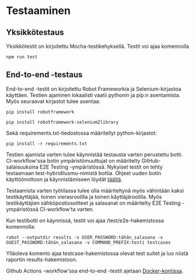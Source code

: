 # Testaaminen

## Yksikkötestaus

Yksikkötestit on kirjoitettu Mocha-testikehyksellä. Testit voi ajaa komennolla

`npm run test`

## End-to-end -testaus

End-to-end -testit on kirjoitettu Robot Frameworkia ja Selenium-kirjastoa käyttäen. Testien ajaminen lokaalisti vaatii pythonin ja pip:n asentamista. Myös seuraavat kirjastot tulee asentaa:

`pip install robotframework`

`pip install robotframework-selenium2library`

Sekä requirements.txt-tiedostossa määritellyt python-kirjastot: 

`pip install -r requirements.txt`

Testien ajamista varten tulee käynnistää testausta varten perustettu botti. CI-workflow'ssa botin ympäristömuuttujat on määritelty GitHub-salaisuuksina E2E Testing -ympäristössä. Nykyiset testit on tehty testaamaan test-hybridilusmu-nimistä bottia. Ohjeet uuden botin käyttöönottoon ja käynnistämiseen löydät [täältä](https://github.com/hytuslain/hytuslain/blob/master/docs/kayttoonottoohjeet.md).

Testaamista varten työtilassa tulee olla määriteltynä myös vähintään kaksi testikäyttäjää, toinen vierasroolilla ja toinen käyttäjäroolilla. Myös testikäyttäjien sähköpostiosoitteet ja salasanat on määritelty E2E Testing -ympäristössä CI-workflow'ta varten.

Kun testibotti on käynnissä, testit voi ajaa /test/e2e-hakemistossa komennolla:

`robot --outputdir results -v USER_PASSWORD:tähän_salasana -v GUEST_PASSWORD:tähän_salasana -v COMMAND_PREFIX:testi testcases`

Ylläoleva komento ajaa testcase-hakemistossa olevat test suitet ja luo niistä raportin results-hakemistoon. 

Github Actions -workflow'ssa end-to-end -testit ajetaan [Docker-kontissa](https://github.com/ppodgorsek/docker-robot-framework).
